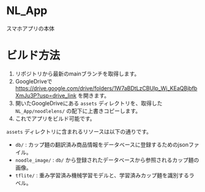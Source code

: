 # NL_App
スマホアプリの本体

# ビルド方法

1. リポジトリから最新のmainブランチを取得します。
2. GoogleDriveで https://drive.google.com/drive/folders/1W7aBDtLzCBUIp_Wj_KEaQBjbfbXmJu3P?usp=drive_link を開きます。
3. 開いたGoogleDriveにある `assets` ディレクトリを、取得した `NL_App/noodlelens/` の配下に上書きコピーします。
4. これでアプリをビルド可能です。

`assets` ディレクトリに含まれるリソースは以下の通りです。

- `db/` : カップ麺の翻訳済み商品情報をデータベースに登録するためのjsonファイル。
- `noodle_image/` : `db/` から登録されたデータベースから参照されるカップ麺の画像。
- `tflite/` : 重み学習済み機械学習モデルと、学習済みカップ麺を識別するラベル。
